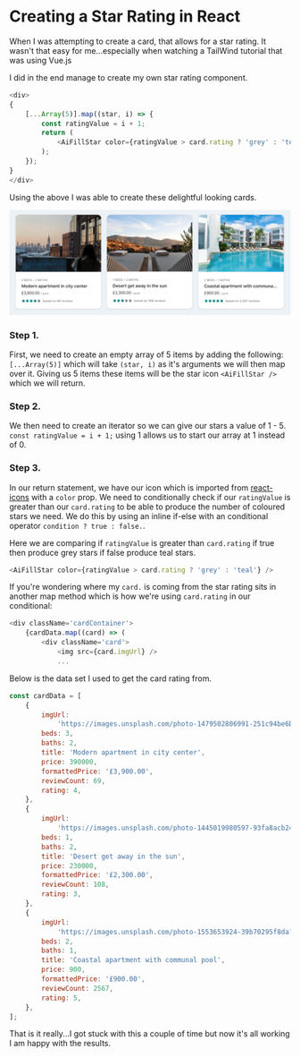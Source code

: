 # Creating a Star Rating in React

When I was attempting to create a card, that allows for a star rating. It wasn't that easy for me...especially when watching a TailWind tutorial that was using Vue.js

I did in the end manage to create my own star rating component.

```javascript
<div>
{
    [...Array(5)].map((star, i) => {
        const ratingValue = i + 1;
        return (
            <AiFillStar color={ratingValue > card.rating ? 'grey' : 'teal'} />
        );
    });
}
</div>
```

Using the above I was able to create these delightful looking cards.

![cards](https://github.com/mrpbennett/TIL/blob/master/images/cards.png)

### Step 1.

First, we need to create an empty array of 5 items by adding the following: `[...Array(5)]` which will take `(star, i)` as it's arguments we will then map over it. Giving us 5 items these items will be the star icon `<AiFillStar />` which we will return.

### Step 2.

We then need to create an iterator so we can give our stars a value of 1 - 5. `const ratingValue = i + 1;` using 1 allows us to start our array at 1 instead of 0.

### Step 3.

In our return statement, we have our icon which is imported from [react-icons](https://react-icons.github.io/react-icons/) with a `color` prop. We need to conditionally check if our `ratingValue` is greater than our `card.rating` to be able to produce the number of coloured stars we need. We do this by using an inline if-else with an conditional operator `condition ? true : false.`.

Here we are comparing if `ratingValue` is greater than `card.rating` if true then produce grey stars if false produce teal stars.

```javascript
<AiFillStar color={ratingValue > card.rating ? 'grey' : 'teal'} />
```

If you're wondering where my `card.` is coming from the star rating sits in another map method which is how we're using `card.rating` in our conditional:

```javascript
<div className='cardContainer'>
    {cardData.map((card) => (
        <div className='card'>
            <img src={card.imgUrl} />
            ...

```

Below is the data set I used to get the card rating from.

```javascript
const cardData = [
    {
        imgUrl:
            'https://images.unsplash.com/photo-1479502806991-251c94be6b15?ixlib=rb-1.2.1&ixid=eyJhcHBfaWQiOjEyMDd9&auto=format&fit=crop&w=1350&q=80',
        beds: 3,
        baths: 2,
        title: 'Modern apartment in city center',
        price: 390000,
        formattedPrice: '£3,900.00',
        reviewCount: 69,
        rating: 4,
    },
    {
        imgUrl:
            'https://images.unsplash.com/photo-1445019980597-93fa8acb246c?ixlib=rb-1.2.1&ixid=eyJhcHBfaWQiOjEyMDd9&auto=format&fit=crop&w=1353&q=80',
        beds: 1,
        baths: 2,
        title: 'Desert get away in the sun',
        price: 230000,
        formattedPrice: '£2,300.00',
        reviewCount: 108,
        rating: 3,
    },
    {
        imgUrl:
            'https://images.unsplash.com/photo-1553653924-39b70295f8da?ixlib=rb-1.2.1&ixid=eyJhcHBfaWQiOjEyMDd9&auto=format&fit=crop&w=1350&q=80',
        beds: 2,
        baths: 1,
        title: 'Coastal apartment with communal pool',
        price: 900,
        formattedPrice: '£900.00',
        reviewCount: 2567,
        rating: 5,
    },
];
```

That is it really...I got stuck with this a couple of time but now it's all working I am happy with the results.
